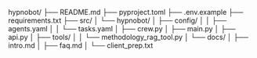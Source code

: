 hypnobot/
├── README.md
├── pyproject.toml
├── .env.example
├── requirements.txt
├── src/
│   └── hypnobot/
│       ├── config/
│       │   ├── agents.yaml
│       │   └── tasks.yaml
│       ├── crew.py
│       ├── main.py
│       ├── api.py
│       ├── tools/
│       │   └── methodology_rag_tool.py
│       └── docs/
│           ├── intro.md
│           ├── faq.md
│           └── client_prep.txt
